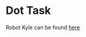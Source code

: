 # Dot Task

Robot Kyle can be found [here](https://assetstore.unity.com/packages/3d/characters/robots/robot-kyle-urp-4696)
